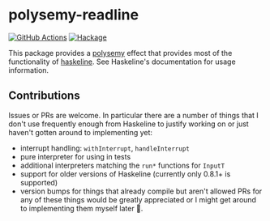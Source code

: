 # polysemy-readline
[![GitHub Actions](https://github.com/lehmacdj/polysemy-readline/actions/workflows/ci.yml/badge.svg)](https://github.com/lehmacdj/polysemy-readline/actions/workflows/ci.yml)
[![Hackage](http://img.shields.io/hackage/v/polsyemy-readline.svg)](http://img.shields.io/hackage/v/polsyemy-readline.svg)

This package provides a [polysemy](https://github.com/polysemy-research/polysemy#readme) effect that provides most of the functionality of [haskeline](https://github.com/judah/haskeline#readme). See Haskeline's documentation for usage information.

## Contributions
Issues or PRs are welcome. In particular there are a number of things that I don't use frequently enough from Haskeline to justify working on or just haven't gotten around to implementing yet:
- interrupt handling: `withInterrupt`, `handleInterrupt`
- pure interpreter for using in tests
- additional interpreters matching the `run*` functions for `InputT`
- support for older versions of Haskeline (currently only 0.8.1+ is supported)
- version bumps for things that already compile but aren't allowed
PRs for any of these things would be greatly appreciated or I might get around to implementing them myself later 🙂.

